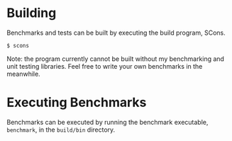 Building
========

Benchmarks and tests can be built by executing the build program, SCons.

```
$ scons
```

Note: the program currently cannot be built without my benchmarking and unit
testing libraries. Feel free to write your own benchmarks in the meanwhile.

Executing Benchmarks
====================

Benchmarks can be executed by running the benchmark executable, `benchmark`, in
the `build/bin` directory.
